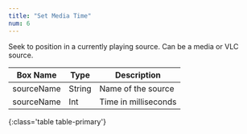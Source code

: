 ```yaml
---
title: "Set Media Time"
num: 6
---
```

Seek to position in a currently playing source. Can be a media or VLC source.


| Box Name | Type | Description | 
|-------|--------|--------
|sourceName|	String	|Name of the source|
|sourceName|	Int	|Time in milliseconds|
{:class='table table-primary'}
